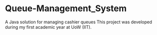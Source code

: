 # Queue-Management_System
A Java solution for managing cashier queues This project was developed during my first academic year at UoW (IIT).
